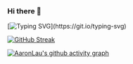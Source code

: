 ### Hi there 👋

[![Typing SVG](https://readme-typing-svg.herokuapp.com?font=Fira+Code&duration=4000&pause=900&color=007EF7&center=true&vCenter=true&random=false&width=435&lines=There+is+Shouyue's+GitHub+place;I+wish+you+all+the+best.)](https://git.io/typing-svg)

[![GitHub Streak](https://streak-stats.demolab.com/?user=iAaronLau)](https://git.io/streak-stats)

[![AaronLau's github activity graph](https://github-readme-activity-graph.vercel.app/graph?username=iAaronLau)](https://github.com/ashutosh00710/github-readme-activity-graph)

<!--
**iAaronLau/iAaronLau** is a ✨ _special_ ✨ repository because its `README.md` (this file) appears on your GitHub profile.

Here are some ideas to get you started:

- 🔭 I’m currently working on ...
- 🌱 I’m currently learning ...
- 👯 I’m looking to collaborate on ...
- 🤔 I’m looking for help with ...
- 💬 Ask me about ...
- 📫 How to reach me: ...
- 😄 Pronouns: ...
- ⚡ Fun fact: ...
-->
